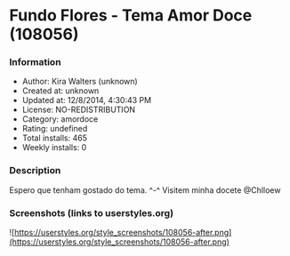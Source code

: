 # Fundo Flores - Tema Amor Doce (108056)

### Information
- Author: Kira Walters (unknown)
- Created at: unknown
- Updated at: 12/8/2014, 4:30:43 PM
- License: NO-REDISTRIBUTION
- Category: amordoce
- Rating: undefined
- Total installs: 465
- Weekly installs: 0


### Description
Espero que tenham gostado do tema. ^-^
Visitem minha docete @Chlloew


### Screenshots (links to userstyles.org)
![https://userstyles.org/style_screenshots/108056-after.png](https://userstyles.org/style_screenshots/108056-after.png)


